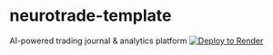 # neurotrade-template
AI-powered trading journal &amp; analytics platform
[![Deploy to Render](https://render.com/images/deploy-to-render-button.svg)](https://render.com/deploy?repo=https://github.com/YOUR_USERNAME/neurotrade-template)
